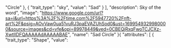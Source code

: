 "Circle"
},
{
"trait_type": "sky",
"value": "Sad"
}
],
"description": Sky of the word",
"image": "https://www.google.com/url?sa=i&url=https%3A%2F%2Ftime.com%2F5947720%2Fnft-art%2F&psig=AOvVaw0ua51vuRJ3paEVAZUhSod0&ust=1699549329980000&source=images&cd=vfe&opi=89978449&ved=0CBEQjRxqFwoTCJCXz-XwtIIDFQAAAAAdAAAAABAE",
"name": "Sad Circle"
}{
"attributes": [
{
"trait_type": "Shape",
"value": 
